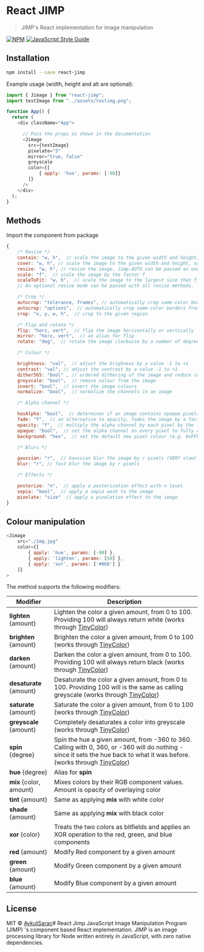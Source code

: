 # React JIMP

> JIMP&#x27;s React implementation for image manipulation

[![NPM](https://img.shields.io/npm/v/react-jimp.svg)](https://www.npmjs.com/package/react-jimp) [![JavaScript Style Guide](https://img.shields.io/badge/code_style-standard-brightgreen.svg)](https://standardjs.com)

## Installation

```bash
npm install --save react-jimp
```

Example usage (width, height and alt are optional):

```js
import { Jimage } from "react-jimp";
import testImage from "../assets/testimg.png";

function App() {
  return (
    <div className="App">

      // Pass the props as shown in the documentation
      <Jimage
        src={testImage}
        pixelate="5"
        mirror="true, false"
		greyscale
		color={[
			{ apply: 'hue', params: [-90]}
		]}
      />
    </div>
  );
}
```

## Methods

Import the component from package

```js
{
	/* Resize */
	contain: "w, h",  // scale the image to the given width and height, some parts of the image may be letter boxed
	cover: "w, h", // scale the image to the given width and height, some parts of the image may be clipped
	resize: "w, h", // resize the image. Jimp.AUTO can be passed as one of the values.
	scale: "f",  // scale the image by the factor f
	scaleToFit: "w, h",  // scale the image to the largest size that fits inside the given width and height
	// An optional resize mode can be passed with all resize methods.

	/* Crop */
	autocrop: "tolerance, frames", // automatically crop same-color borders from image (if any), frames must be a Boolean
	autocrop: "options",  // automatically crop same-color borders from image (if any), options may contain tolerance, cropOnlyFrames, cropSymmetric, leaveBorder
	crop: "x, y, w, h",  // crop to the given region

	/* Flip and rotate */
	flip: "horz, vert",  // flip the image horizontally or vertically
	mirror: "horz, vert",  // an alias for flip
	rotate: "deg",  // rotate the image clockwise by a number of degrees. Optionally, a resize mode can be passed. If `false` is passed as the second parameter, the image width and height will not be resized.

	/* Colour */

	brightness: "val",  // adjust the brighness by a value -1 to +1
	contrast: "val", // adjust the contrast by a value -1 to +1
	dither565: "bool" , // ordered dithering of the image and reduce color space to 16-bits (RGB565)
	greyscale: "bool",  // remove colour from the image
	invert: "bool",  // invert the image colours
	normalize: "bool",  // normalize the channels in an image

	/* Alpha channel */

	hasAlpha: "bool",  // determines if an image contains opaque pixels
	fade: "f",  // an alternative to opacity, fades the image by a factor 0 - 1. 0 will haven no effect. 1 will turn the image
	opacity: "f",  // multiply the alpha channel by each pixel by the factor f, 0 - 1
	opaque: "bool",  // set the alpha channel on every pixel to fully opaque
	background: "hex",  // set the default new pixel colour (e.g. 0xFFFFFFFF or 0x00000000) for by some operations (e.g. image.contain and

	/* Blurs */

	gaussian: "r",  // Gaussian blur the image by r pixels (VERY slow)
	blur: "r", // fast blur the image by r pixels

	/* Effects */

	posterize: "n",  // apply a posterization effect with n level
	sepia: "bool",  // apply a sepia wash to the image
	pixelate: "size"  // apply a pixelation effect to the image
}
```

## Colour manipulation

```js
<Jimage
	src="./img.jpg"
	color={[
		{ apply: 'hue', params: [-90] },
		{ apply: 'lighten', params: [50] },
		{ apply: 'xor', params: ['#06D'] }
	]}
>
```

The method supports the following modifiers:

| Modifier | Description |
| ----------------------- | ---------------------------------------------------------------------------------------------------------------------------------------------------------------------------------------------------------------- |
| **lighten** {amount} | Lighten the color a given amount, from 0 to 100. Providing 100 will always return white (works through [TinyColor](https://github.com/bgrins/TinyColor)) |
| **brighten** {amount} | Brighten the color a given amount, from 0 to 100 (works through [TinyColor](https://github.com/bgrins/TinyColor)) |
| **darken** {amount} | Darken the color a given amount, from 0 to 100. Providing 100 will always return black (works through [TinyColor](https://github.com/bgrins/TinyColor)) |
| **desaturate** {amount} | Desaturate the color a given amount, from 0 to 100. Providing 100 will is the same as calling greyscale (works through [TinyColor](https://github.com/bgrins/TinyColor)) |
| **saturate** {amount} | Saturate the color a given amount, from 0 to 100 (works through [TinyColor](https://github.com/bgrins/TinyColor)) |
| **greyscale** {amount} | Completely desaturates a color into greyscale (works through [TinyColor](https://github.com/bgrins/TinyColor)) |
| **spin** {degree} | Spin the hue a given amount, from -360 to 360. Calling with 0, 360, or -360 will do nothing - since it sets the hue back to what it was before. (works through [TinyColor](https://github.com/bgrins/TinyColor)) |
| **hue** {degree} | Alias for **spin** |
| **mix** {color, amount} | Mixes colors by their RGB component values. Amount is opacity of overlaying color |
| **tint** {amount} | Same as applying **mix** with white color |
| **shade** {amount} | Same as applying **mix** with black color |
| **xor** {color} | Treats the two colors as bitfields and applies an XOR operation to the red, green, and blue components |
| **red** {amount} | Modify Red component by a given amount |
| **green** {amount} | Modify Green component by a given amount |
| **blue** {amount} | Modify Blue component by a given amount |

## License

MIT © [AykutSarac](https://github.com/AykutSarac)# React Jimp
JavaScript Image Manipulation Program (JIMP) 's component based React implementation. JIMP is an image processing library for Node written entirely in JavaScript, with zero native dependencies.
